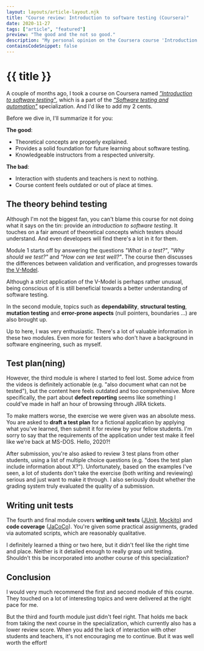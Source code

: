 ```yaml
---
layout: layouts/article-layout.njk
title: "Course review: Introduction to software testing (Coursera)"
date: 2020-11-27
tags: ["article", "featured"]
preview: "The good and the not so good."
description: "My personal opinion on the Coursera course 'Introduction to software testing'."
containsCodeSnippet: false
---
```


# {{ title }}

A couple of months ago, I took a course on Coursera named _["Introduction to software testing"](https://www.coursera.org/learn/introduction-software-testing)_, which is a part of the _["Software testing and automation"](https://www.coursera.org/specializations/software-testing-automation)_ specialization. And I'd like to add my 2 cents.

Before we dive in, I'll summarize it for you:

**The good**:

- Theoretical concepts are properly explained.
- Provides a solid foundation for future learning about software testing.
- Knowledgeable instructors from a respected university.

**The bad**:

- Interaction with students and teachers is next to nothing.
- Course content feels outdated or out of place at times.

## The theory behind testing

Although I'm not the biggest fan, you can't blame this course for not doing what it says on the tin: provide an _introduction to software testing_. It touches on a fair amount of theoretical concepts which testers should understand. And even developers will find there's a lot in it for them.

Module 1 starts off by answering the questions _"What is a test?"_, _"Why should we test?"_ and _"How can we test well?"_. The course then discusses the differences between validation and verification, and progresses towards [the V-Model](<https://en.wikipedia.org/wiki/V-Model_(software*development)>).

Although a strict application of the V-Model is perhaps rather unusual, being conscious of it is still beneficial towards a better understanding of software testing.

In the second module, topics such as **dependability**, **structural testing**, **mutation testing** and **error-prone aspects** (null pointers, boundaries ...) are also brought up.

Up to here, I was very enthusiastic. There's a lot of valuable information in these two modules. Even more for testers who don't have a background in software engineering, such as myself.

## Test plan(ning)

However, the third module is where I started to feel lost. Some advice from the videos is definitely actionable (e.g. "also document what can not be tested"), but the content here feels outdated and too comprehensive. More specifically, the part about **defect reporting** seems like something I could've made in half an hour of browsing through JIRA tickets.

To make matters worse, the exercise we were given was an absolute mess. You are asked to **draft a test plan** for a fictional application by applying what you've learned, then submit it for review by your fellow students. I'm sorry to say that the requirements of the application under test make it feel like we're back at MS-DOS. Hello, 2020?!

After submission, you're also asked to review 3 test plans from other students, using a list of multiple choice questions (e.g. "does the test plan include information about X?"). Unfortunately, based on the examples I've seen, a lot of students don't take the exercise (both writing and reviewing) serious and just want to make it through. I also seriously doubt whether the grading system truly evaluated the quality of a submission.

## Writing unit tests

The fourth and final module covers **writing unit tests** ([JUnit](https://junit.org/), [Mockito](https://site.mockito.org/)) and **code coverage** ([JaCoCo](https://www.eclemma.org/jacoco/)). You're given some practical assignments, graded via automated scripts, which are reasonably qualitative.

I definitely learned a thing or two here, but it didn't feel like the right time and place. Neither is it detailed enough to really grasp unit testing. Shouldn't this be incorporated into another course of this specialization?

## Conclusion

I would very much recommend the first and second module of this course. They touched on a lot of interesting topics and were delivered at the right pace for me.

But the third and fourth module just didn't feel right. That holds me back from taking the next course in the specialization, which currently also has a lower review score. When you add the lack of interaction with other students and teachers, it's not encouraging me to continue. But it was well worth the effort!
